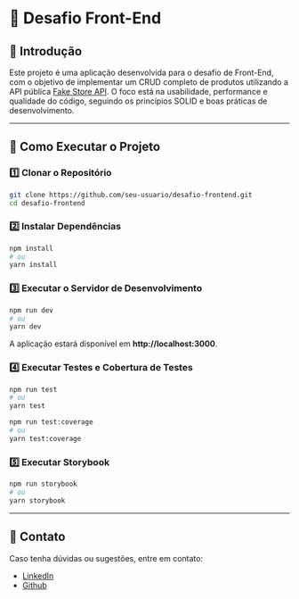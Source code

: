 # 🚀 Desafio Front-End

## 📌 Introdução
Este projeto é uma aplicação desenvolvida para o desafio de Front-End, com o objetivo de implementar um CRUD completo de produtos utilizando a API pública [Fake Store API](https://fakestoreapi.com/). O foco está na usabilidade, performance e qualidade do código, seguindo os princípios SOLID e boas práticas de desenvolvimento.

---

## 🚀 Como Executar o Projeto

### **1️⃣ Clonar o Repositório**
```bash
git clone https://github.com/seu-usuario/desafio-frontend.git
cd desafio-frontend
```

### **2️⃣ Instalar Dependências**
```bash
npm install
# ou
yarn install
```

### **3️⃣ Executar o Servidor de Desenvolvimento**
```bash
npm run dev
# ou
yarn dev
```
A aplicação estará disponível em **http://localhost:3000**.

### **4️⃣ Executar Testes e Cobertura de Testes**
```bash
npm run test
# ou
yarn test
```

```bash
npm run test:coverage
# ou
yarn test:coverage
```

### **5️⃣ Executar Storybook**
```bash
npm run storybook
# ou
yarn storybook
```
---

## 📩 Contato
Caso tenha dúvidas ou sugestões, entre em contato:
- [LinkedIn](https://linkedin.com/in/lucas-vrod)
- [Github](https://github.com/lucasvrod)

